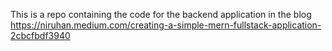 This is a repo containing the code for the backend application in the blog https://niruhan.medium.com/creating-a-simple-mern-fullstack-application-2cbcfbdf3940
